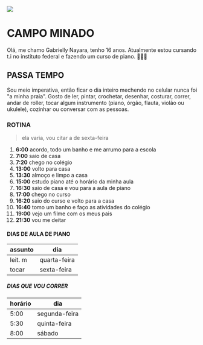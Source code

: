 ![](![17302502250738309265138977764519](https://github.com/user-attachments/assets/28c27c3e-66e6-44d3-9e24-fb3972935c5e))


# CAMPO MINADO 

Olá, me chamo Gabrielly Nayara, tenho 16 anos. Atualmente estou cursando t.i no instituto federal e fazendo um curso de piano. 🎹🧑‍🚒


## PASSA TEMPO

Sou meio imperativa, então ficar o dia inteiro mechendo no celular nunca foi "a minha praia". Gosto de ler, pintar, crochetar, desenhar, costurar, correr, andar de roller, tocar algum instrumento (piano, órgão, flauta, violão ou ukulele), cozinhar ou conversar com as pessoas.


### ROTINA
> ela varia, vou citar a de sexta-feira
1. **6:00** acordo, todo um banho e me arrumo para a escola
2. **7:00** saio de casa
3. **7:20** chego no colégio 
4. **13:00** volto para casa
5. **13:30** almoço e limpo a casa
6. **15:00** estudo piano até o horário da minha aula
7. **16:30** saio de casa e vou para a aula de piano
8. **17:00** chego no curso
9. **16:20** saio do curso e volto para a casa
10. **16:40** tomo um banho e faço as atividades do colégio
11. **19:00** vejo um filme com os meus pais
12. **21:30** vou me deitar


#### DIAS DE AULA DE PIANO
**assunto**|**dia**
---------|--------
leit. m | quarta-feira 
tocar   | sexta-feira

##### DIAS QUE VOU CORRER
**horário**|**dia**
-----|--------------
5:00 | segunda-feira
5:30 | quinta-feira 
8:00 | sábado
